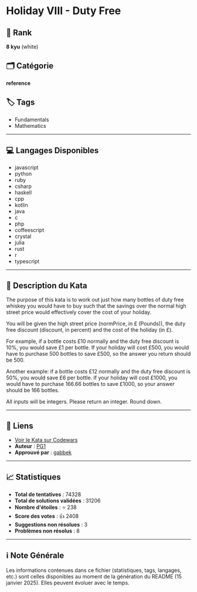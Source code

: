 # Holiday VIII - Duty Free

## 🏅 Rank
**8 kyu** (white)

## 🗂️ Catégorie
**reference**

## 🏷️ Tags
- Fundamentals
- Mathematics

---

## 💻 Langages Disponibles
- javascript
- python
- ruby
- csharp
- haskell
- cpp
- kotlin
- java
- c
- php
- coffeescript
- crystal
- julia
- rust
- r
- typescript

---

## 📜 Description du Kata

The purpose of this kata is to work out just how many bottles of duty free whiskey you would have to buy such that the savings over the normal high street price would effectively cover the cost of your holiday.

You will be given the high street price (normPrice, in £ (Pounds)), the duty free discount (discount, in percent) and the cost of the holiday (in £).

For example, if a bottle costs £10 normally and the duty free discount is 10%, you would save £1 per bottle. If your holiday will cost £500, you would have to purchase 500 bottles to save £500, so the answer you return should be 500.

Another example: if a bottle costs £12 normally and the duty free discount is 50%, you would save £6 per bottle. If your holiday will cost £1000, you would have to purchase 166.66 bottles to save £1000, so your answer should be 166 bottles.

All inputs will be integers. Please return an integer. Round down.


---

## 🔗 Liens
- [Voir le Kata sur Codewars](https://www.codewars.com/kata/57e92e91b63b6cbac20001e5)
- **Auteur** : [PG1](https://www.codewars.com/users/PG1)
- **Approuvé par** : [gabbek](https://www.codewars.com/users/gabbek)

---

## 📈 Statistiques
- **Total de tentatives** : 74328
- **Total de solutions validées** : 31206
- **Nombre d'étoiles** : ⭐ 238
- **Score des votes** : 👍 2408
- **Suggestions non résolues** : 3
- **Problèmes non résolus** : 8

---

## ℹ️ Note Générale
Les informations contenues dans ce fichier (statistiques, tags, langages, etc.) sont celles disponibles au moment de la génération du README (15 janvier 2025). Elles peuvent évoluer avec le temps.
